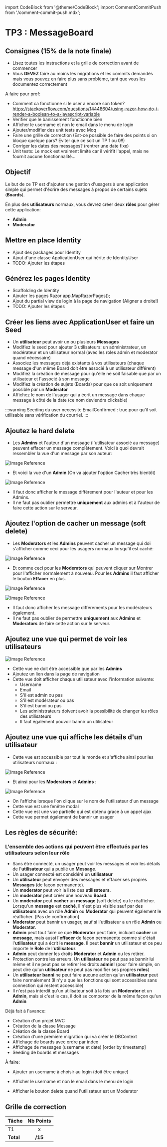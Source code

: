 import CodeBlock from '@theme/CodeBlock';
import CommentCommitPush from '/comment-commit-push.mdx';

# TP3 : MessageBoard

## Consignes (15% de la note finale)
- Lisez toutes les instructions et la grille de correction avant de commencer
- Vous **DEVEZ** faire au moins les migrations et les commits demandés mais vous pouvez en faire plus sans problème, tant que vous les documentez correctement

A faire pour prof:
- Comment ca fonctionne si le user a encore son token? https://stackoverflow.com/questions/14448604/using-razor-how-do-i-render-a-boolean-to-a-javascript-variable
- Verifier que le banissement fonctionne bien
- Afficher le username et non le email dans le menu de login
- Ajouter/modifier des unit tests avec Moq
- Faire une grille de correction (Est-ce possible de faire des points si on bloque quelque pars? Eviter que ce soit un TP 1 ou 0!!)
- Corriger les dates des messages? (rentrer une date fixe)
- Unit tests: Le mock est vraiment limité car il vérifit l'appel, mais ne fournit aucune fonctionnalité...

## Objectif

Le but de ce TP est d'ajouter une gestion d'usagers à une application simple qui permet d'écrire des messages à propos de certains sujets (**Boards**).

En plus des **utilisateurs** normaux, vous devrez créer deux **rôles** pour gérer cette application:
- **Admin**
- **Moderator**

## Mettre en place Identity
- Ajout des packages pour Identity
- Ajout d'une classe ApplicationUser qui hérite de IdentityUser
- TODO: Ajouter les étapes

## Générez les pages Identity
- Scaffolding de Identity
- Ajouter les pages Razor
    app.MapRazorPages();
- Ajout du partial view de login à la page de navigation (Aligner a droite!)
- TODO: Ajouter les étapes

## Créer les liens avec ApplicationUser et faire un Seed

- Un **utilisateur** peut avoir un ou plusieurs **Messages**
- Modifiez le seed pour ajouter 3 utilisateurs: un administrateur, un modérateur et un utilisateur normal (avec les roles admin et moderator quand nécessaire)
- Associez les messages déjà existants à vos utilisateurs (chaque message d'un même Board doit être associé à un utilisateur différent)
- Modifiez la création de message pour qu'elle ne soit faisable que par un utilisateur et l'associé à son message
- Modifiez la création de sujets (Boards) pour que ce soit uniquement possible par un **Moderator**
- Affichez le nom de l'usager qui a écrit un message dans chaque message à côté de la date (ce nom deviendra clickable)

:::warning
Seeding du user necessite EmailConfirmed : true pour qu'il soit utilisable sans vérification du courriel.
:::

## Ajoutez le hard delete
- Les **Admins** et l'auteur d'un message (l'utilisateur associé au message) peuvent effacer un message complètement. Voici à quoi devrait ressembler la vue d'un message par son auteur:

![Image Reference](/tps/tp3/propreMessage.png)

- Et voici la vue d'un **Admin** (On va ajouter l'option Cacher très bientôt)

![Image Reference](/tps/tp3/messageNormalAdmin.png)

- Il faut donc afficher le message différement pour l'auteur et pour les Admins.
- Il ne faut pas oublier permettre **uniquement** aux admins et à l'auteur de faire cette action sur le serveur.

## Ajoutez l'option de cacher un message (soft delete)
- Les **Moderators** et les **Admins** peuvent cacher un message qui doi s'afficher comme ceci pour les usagers normaux lorsqu'il est caché:

![Image Reference](/tps/tp3/messageCache.png)

- Et comme ceci pour les **Moderators** qui peuvent cliquer sur Montrer pour l'afficher normalement à nouveau. Pour les **Admins** il faut afficher le bouton **Effacer** en plus.

![Image Reference](/tps/tp3/messageCacheModerateur.png)

![Image Reference](/tps/tp3/messageNormalModerateur.png)

- Il faut donc afficher les message différements pour les modérateurs également.
- Il ne faut pas oublier de permettre **uniquement** aux **Admins** et **Moderators** de faire cette action sur le serveur.


## Ajoutez une vue qui permet de voir les utilisateurs

![Image Reference](/tps/tp3/vueUtilisateursAdmin.png)

- Cette vue ne doit être accessible que par les **Admins**
- Ajoutez un lien dans la page de navigation
- Cette vue doit afficher chaque utilisateur avec l'information suivante:
    - Username
    - Email
    - S'il est admin ou pas
    - S'il est modérateur ou pas
    - S'il est banni ou pas
    - Les administrateurs doivent avoir la possibilité de changer les rôles des utilisateurs
    - Il faut également pouvoir bannir un utilisateur

## Ajoutez une vue qui affiche les détails d'un utilisateur
- Cette vue est accessible par tout le monde et s'affiche ainsi pour les utilisateurs normaux :

![Image Reference](/tps/tp3/vueDetailsUtilisateur.png)

- Et ainsi pour les **Moderators** et **Admins** :

![Image Reference](/tps/tp3/vueDetailsUtilisateurAdmin.png)

- On l'affiche lorsque l'on clique sur le nom de l'utilisateur d'un message
- Cette vue est une fenêtre modal
- Cette vue est une vue partielle qui est obtenu grace à un appel ajax
- Cette vue permet également de bannir un usager






## Les règles de sécurité:
### L'ensemble des actions qui peuvent être effectués par les utilisateurs selon leur rôle

- Sans être connecté, un usager peut voir les messages et voir les détails de l'**utilisateur** qui a publié un **Message**.
- Un usager connecté est considéré un **utilisateur**
- Un **utilisateur** peut envoyer des messages et effacer ses propres **Messages** (de façon permanente).
- Un **moderator** peut voir la liste des **utilisateurs**.
- Un **moderator** peut créer une nouveau **Board**.
- Un **moderator** peut **cacher** un **message** (soft delete) ou le réafficher.
    Lorsqu'un **message** est **caché**, il n'est plus visible sauf par des **utilisateurs** avec un rôle **Admin** ou **Moderator** qui peuvent également le réafficher. [Pas de confirmation]
- **Moderator** peut bannir un usager, sauf si l'utilisateur a un rôle **Admin** ou **Moderator**.
- **Admin** peut tout faire ce que **Moderator** peut faire, incluant **cacher** un **message**, mais aussi l'**effacer** de façon permanente comme si c'était l'**utilisateur** qui a écrit le **message**. Il peut **bannir** un utilisateur et ce peu importe le **Role** de l'**utilisateur**.
- **Admin** peut donner les droits **Moderator** et **Admin** ou les retirer.
- Protection contre les erreurs. Un **utilisateur** ne peut pas se bannir lui même et il ne peut pas se retirer les droits **admin**! (pour faire simple, on peut dire qu'un **utilisateur** ne peut pas modifier ses propres **roles**)
- Un **utilisateur** **banni** ne peut faire aucune action qu'un **utilisateur** peut faire normalement (Il n'y a que les fonctions qui sont accessibles sans connection qui restent accessible)
- Il n'est pas interdit qu'un utilisateur soit à la fois un **Moderator** et un **Admin**, mais si c'est le cas, il doit se comporter de la même façon qu'un **Admin**



Déjà fait à l'avance:
- Création d'un projet MVC
- Création de la classe Message
- Création de la classe Board
- Création d'une première migration qui va créer le DBContext
- Affichage de boards avec ordre par index
- Affichage de messages (username et date) [order by timestamp]
- Seeding de boards et messages

À faire:

- Ajouter un username à choisir au login (doit être unique)
- Afficher le username et non le email dans le menu de login

- Afficher le bouton delete quand l'utilisateur est un Moderator


## Grille de correction

| Tâche | Nb Points |
| :--- | :----: |
| T1 | x |
| **Total** | **/15** |
